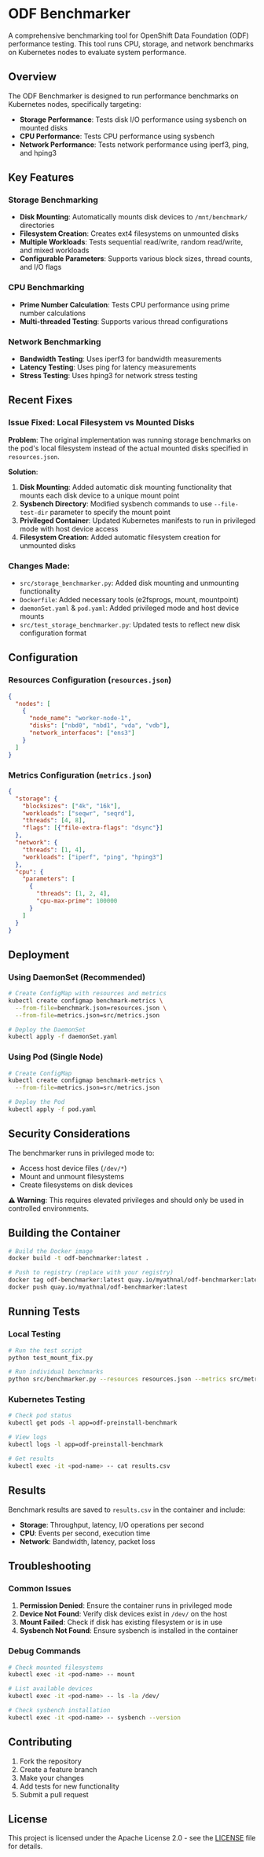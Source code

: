 # ODF Benchmarker

A comprehensive benchmarking tool for OpenShift Data Foundation (ODF) performance testing. This tool runs CPU, storage, and network benchmarks on Kubernetes nodes to evaluate system performance.

## Overview

The ODF Benchmarker is designed to run performance benchmarks on Kubernetes nodes, specifically targeting:
- **Storage Performance**: Tests disk I/O performance using sysbench on mounted disks
- **CPU Performance**: Tests CPU performance using sysbench
- **Network Performance**: Tests network performance using iperf3, ping, and hping3

## Key Features

### Storage Benchmarking
- **Disk Mounting**: Automatically mounts disk devices to `/mnt/benchmark/` directories
- **Filesystem Creation**: Creates ext4 filesystems on unmounted disks
- **Multiple Workloads**: Tests sequential read/write, random read/write, and mixed workloads
- **Configurable Parameters**: Supports various block sizes, thread counts, and I/O flags

### CPU Benchmarking
- **Prime Number Calculation**: Tests CPU performance using prime number calculations
- **Multi-threaded Testing**: Supports various thread configurations

### Network Benchmarking
- **Bandwidth Testing**: Uses iperf3 for bandwidth measurements
- **Latency Testing**: Uses ping for latency measurements
- **Stress Testing**: Uses hping3 for network stress testing

## Recent Fixes

### Issue Fixed: Local Filesystem vs Mounted Disks
**Problem**: The original implementation was running storage benchmarks on the pod's local filesystem instead of the actual mounted disks specified in `resources.json`.

**Solution**: 
1. **Disk Mounting**: Added automatic disk mounting functionality that mounts each disk device to a unique mount point
2. **Sysbench Directory**: Modified sysbench commands to use `--file-test-dir` parameter to specify the mount point
3. **Privileged Container**: Updated Kubernetes manifests to run in privileged mode with host device access
4. **Filesystem Creation**: Added automatic filesystem creation for unmounted disks

### Changes Made:
- `src/storage_benchmarker.py`: Added disk mounting and unmounting functionality
- `Dockerfile`: Added necessary tools (e2fsprogs, mount, mountpoint)
- `daemonSet.yaml` & `pod.yaml`: Added privileged mode and host device mounts
- `src/test_storage_benchmarker.py`: Updated tests to reflect new disk configuration format

## Configuration

### Resources Configuration (`resources.json`)
```json
{
  "nodes": [
    {
      "node_name": "worker-node-1",
      "disks": ["nbd0", "nbd1", "vda", "vdb"],
      "network_interfaces": ["ens3"]
    }
  ]
}
```

### Metrics Configuration (`metrics.json`)
```json
{
  "storage": {
    "blocksizes": ["4k", "16k"],
    "workloads": ["seqwr", "seqrd"],
    "threads": [4, 8],
    "flags": [{"file-extra-flags": "dsync"}]
  },
  "network": {
    "threads": [1, 4],
    "workloads": ["iperf", "ping", "hping3"]
  },
  "cpu": {
    "parameters": [
      {
        "threads": [1, 2, 4],
        "cpu-max-prime": 100000
      }
    ]
  }
}
```

## Deployment

### Using DaemonSet (Recommended)
```bash
# Create ConfigMap with resources and metrics
kubectl create configmap benchmark-metrics \
  --from-file=benchmark.json=resources.json \
  --from-file=metrics.json=src/metrics.json

# Deploy the DaemonSet
kubectl apply -f daemonSet.yaml
```

### Using Pod (Single Node)
```bash
# Create ConfigMap
kubectl create configmap benchmark-metrics \
  --from-file=metrics.json=src/metrics.json

# Deploy the Pod
kubectl apply -f pod.yaml
```

## Security Considerations

The benchmarker runs in privileged mode to:
- Access host device files (`/dev/*`)
- Mount and unmount filesystems
- Create filesystems on disk devices

**⚠️ Warning**: This requires elevated privileges and should only be used in controlled environments.

## Building the Container

```bash
# Build the Docker image
docker build -t odf-benchmarker:latest .

# Push to registry (replace with your registry)
docker tag odf-benchmarker:latest quay.io/myathnal/odf-benchmarker:latest
docker push quay.io/myathnal/odf-benchmarker:latest
```

## Running Tests

### Local Testing
```bash
# Run the test script
python test_mount_fix.py

# Run individual benchmarks
python src/benchmarker.py --resources resources.json --metrics src/metrics.json
```

### Kubernetes Testing
```bash
# Check pod status
kubectl get pods -l app=odf-preinstall-benchmark

# View logs
kubectl logs -l app=odf-preinstall-benchmark

# Get results
kubectl exec -it <pod-name> -- cat results.csv
```

## Results

Benchmark results are saved to `results.csv` in the container and include:
- **Storage**: Throughput, latency, I/O operations per second
- **CPU**: Events per second, execution time
- **Network**: Bandwidth, latency, packet loss

## Troubleshooting

### Common Issues

1. **Permission Denied**: Ensure the container runs in privileged mode
2. **Device Not Found**: Verify disk devices exist in `/dev/` on the host
3. **Mount Failed**: Check if disk has existing filesystem or is in use
4. **Sysbench Not Found**: Ensure sysbench is installed in the container

### Debug Commands
```bash
# Check mounted filesystems
kubectl exec -it <pod-name> -- mount

# List available devices
kubectl exec -it <pod-name> -- ls -la /dev/

# Check sysbench installation
kubectl exec -it <pod-name> -- sysbench --version
```

## Contributing

1. Fork the repository
2. Create a feature branch
3. Make your changes
4. Add tests for new functionality
5. Submit a pull request

## License

This project is licensed under the Apache License 2.0 - see the [LICENSE](LICENSE) file for details.
